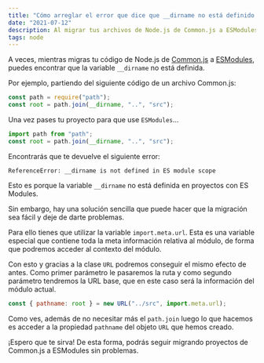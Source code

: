 ```yaml
---
title: "Cómo arreglar el error que dice que __dirname no está definido en archivo ES Module de Node.js"
date: "2021-07-12"
description: Al migrar tus archivos de Node.js de Common.js a ESModules puedes encontrar que la variable __dirname no está definida. ¡Aprende a arreglarlo!
tags: node
---
```


A veces, mientras migras tu código de Node.js de [Common.js](https://en.wikipedia.org/wiki/Common_JS) a [ESModules](https://en.wikipedia.org/wiki/ECMAScript_Modules), puedes encontrar que la variable `__dirname` no está definida.

Por ejemplo, partiendo del siguiente código de un archivo Common.js:

```javascript
const path = require("path");
const root = path.join(__dirname, "..", "src");
```

Una vez pases tu proyecto para que use `ESModules`...

```javascript
import path from "path";
const root = path.join(__dirname, "..", "src");
```

Encontrarás que te devuelve el siguiente error:

```shell
ReferenceError: __dirname is not defined in ES module scope
```

Esto es porque la variable `__dirname` no está definida en proyectos con ES Modules.

Sin embargo, hay una solución sencilla que puede hacer que la migración sea fácil y deje de darte problemas.

Para ello tienes que utilizar la variable `import.meta.url`. Esta es una variable especial que contiene toda la meta información relativa al módulo, de forma que podremos acceder al contexto del módulo.

Con esto y gracias a la clase `URL` podremos conseguir el mismo efecto de antes. Como primer parámetro le pasaremos la ruta y como segundo parámetro tendremos la URL base, que en este caso será la información del módulo actual.

```javascript
const { pathname: root } = new URL("../src", import.meta.url);
```

Como ves, además de no necesitar más el `path.join` luego lo que hacemos es acceder a la propiedad `pathname` del objeto `URL` que hemos creado.

¡Espero que te sirva! De esta forma, podrás seguir migrando proyectos de Common.js a ESModules sin problemas.
